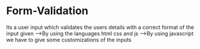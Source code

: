 # Form-Validation
Its a user input which validates the users details with a correct format of the input given
-->By using the languages html css and js
-->By using javascript we have to give some customizations of the inputs 

